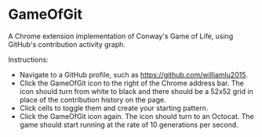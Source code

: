# GameOfGit
A Chrome extension implementation of Conway's Game of Life, using GitHub's contribution activity graph.

Instructions:
- Navigate to a GitHub profile, such as https://github.com/williamlu2015.
- Click the GameOfGit icon to the right of the Chrome address bar. The icon should turn from white to black and there should be a 52x52 grid in place of the contribution history on the page.
- Click cells to toggle them and create your starting pattern.
- Click the GameOfGit icon again. The icon should turn to an Octocat. The game should start running at the rate of 10 generations per second.
